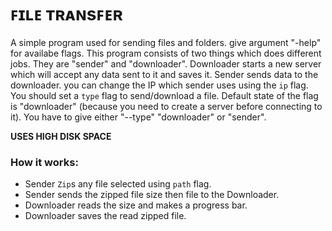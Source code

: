 # ꜰɪʟᴇ ᴛʀᴀɴsꜰᴇʀ

A simple program used for sending files and folders. give argument "-help" for availabe flags. This program consists of two things 
which does different jobs. They are "sender" and "downloader". Downloader starts a new server which will accept any data sent to
it and saves it. Sender sends data to the downloader. you can change the IP which sender uses using the ```ip``` flag. 
You should set a  ```type``` flag to send/download a file. Default state of the flag is "downloader" (because you need to create a 
server before connecting to it). You have to give either "--type" "downloader" or "sender".

**USES HIGH DISK SPACE**

### How it works:
* Sender `Zip`s any file selected using ```path``` flag.
* Sender sends the zipped file size then file to the Downloader.
* Downloader reads the size and makes a progress bar.
* Downloader saves the read zipped file.
